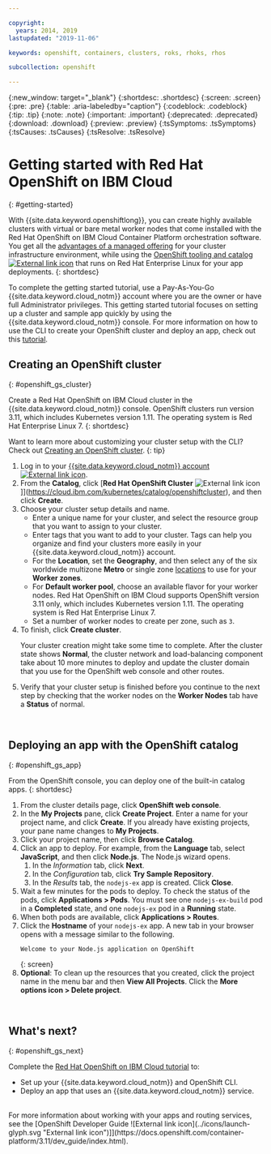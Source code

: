 ```yaml
---

copyright:
  years: 2014, 2019
lastupdated: "2019-11-06"

keywords: openshift, containers, clusters, roks, rhoks, rhos

subcollection: openshift

---
```


{:new_window: target="_blank"}
{:shortdesc: .shortdesc}
{:screen: .screen}
{:pre: .pre}
{:table: .aria-labeledby="caption"}
{:codeblock: .codeblock}
{:tip: .tip}
{:note: .note}
{:important: .important}
{:deprecated: .deprecated}
{:download: .download}
{:preview: .preview}
{:tsSymptoms: .tsSymptoms}
{:tsCauses: .tsCauses}
{:tsResolve: .tsResolve}

# Getting started with Red Hat OpenShift on IBM Cloud
{: #getting-started}

With {{site.data.keyword.openshiftlong}}, you can create highly available clusters with virtual or bare metal worker nodes that come installed with the Red Hat OpenShift on IBM Cloud Container Platform orchestration software. You get all the [advantages of a managed offering](/docs/openshift?topic=openshift-why_openshift) for your cluster infrastructure environment, while using the [OpenShift tooling and catalog ![External link icon](../icons/launch-glyph.svg "External link icon")](https://docs.openshift.com/container-platform/3.11/welcome/index.html) that runs on Red Hat Enterprise Linux for your app deployments.
{: shortdesc}

To complete the getting started tutorial, use a Pay-As-You-Go {{site.data.keyword.cloud_notm}} account where you are the owner or have full Administrator privileges. This getting started tutorial focuses on setting up a cluster and sample app quickly by using the {{site.data.keyword.cloud_notm}} console. For more information on how to use the CLI to create your OpenShift cluster and deploy an app, check out this [tutorial](/docs/openshift?topic=openshift-openshift_tutorial).

## Creating an OpenShift cluster
{: #openshift_gs_cluster}

Create a Red Hat OpenShift on IBM Cloud cluster in the {{site.data.keyword.cloud_notm}} console. OpenShift clusters run version 3.11, which includes Kubernetes version 1.11. The operating system is Red Hat Enterprise Linux 7.
{: shortdesc}

Want to learn more about customizing your cluster setup with the CLI? Check out [Creating an OpenShift cluster](/docs/openshift?topic=openshift-openshift-create-cluster).
{: tip}

1.  Log in to your [{{site.data.keyword.cloud_notm}} account ![External link icon](../icons/launch-glyph.svg "External link icon")](https://cloud.ibm.com/).
2.  From the **Catalog**, click [**Red Hat OpenShift Cluster** ![External link icon](../icons/launch-glyph.svg "External link icon")]](https://cloud.ibm.com/kubernetes/catalog/openshiftcluster), and then click **Create**.
3.  Choose your cluster setup details and name.
    *   Enter a unique name for your cluster, and select the resource group that you want to assign to your cluster.
    *   Enter tags that you want to add to your cluster. Tags can help you organize and find your clusters more easily in your  {{site.data.keyword.cloud_notm}} account.
    *   For the **Location**, set the **Geography**, and then select any of the six worldwide multizone **Metro** or single zone [locations](/docs/openshift?topic=openshift-regions-and-zones) to use for your **Worker zones**.
    *   For **Default worker pool**, choose an available flavor for your worker nodes. Red Hat OpenShift on IBM Cloud supports OpenShift version 3.11 only, which includes Kubernetes version 1.11. The operating system is Red Hat Enterprise Linux 7.
    *   Set a number of worker nodes to create per zone, such as `3`.
4.  To finish, click **Create cluster**.<p class="note">Your cluster creation might take some time to complete. After the cluster state shows **Normal**, the cluster network and load-balancing component take about 10 more minutes to deploy and update the cluster domain that you use for the OpenShift web console and other routes. </p>
5.  Verify that your cluster setup is finished before you continue to the next step by checking that the worker nodes on the **Worker Nodes** tab have a **Status** of normal.

<br />


## Deploying an app with the OpenShift catalog
{: #openshift_gs_app}

From the OpenShift console, you can deploy one of the built-in catalog apps.
{: shortdesc}

1.  From the cluster details page, click **OpenShift web console**.
2.  In the **My Projects** pane, click **Create Project**. Enter a name for your project name, and click **Create**. If you already have existing projects, your pane name changes to **My Projects**.
3.  Click your project name, then click **Browse Catalog**.
4.  Click an app to deploy. For example, from the **Language** tab, select **JavaScript**, and then click **Node.js**. The Node.js wizard opens.
    1.  In the *Information* tab, click **Next**.
    2.  In the *Configuration* tab, click **Try Sample Repository**.
    3.  In the *Results* tab, the `nodejs-ex` app is created. Click **Close**.
5.  Wait a few minutes for the pods to deploy. To check the status of the pods, click **Applications > Pods**. You must see one `nodejs-ex-build` pod in a **Completed** state, and one `nodejs-ex` pod in a **Running** state.
6.  When both pods are available, click **Applications > Routes**.
7.  Click the **Hostname** of your `nodejs-ex` app. A new tab in your browser opens with a message similar to the following.
    ```
    Welcome to your Node.js application on OpenShift
    ```
    {: screen}
8.  **Optional**: To clean up the resources that you created, click the project name in the menu bar and then **View All Projects**. Click the **More options icon > Delete project**.

<br />


## What's next?
{: #openshift_gs_next}

Complete the [Red Hat OpenShift on IBM Cloud tutorial](/docs/openshift?topic=openshift-openshift_tutorial) to:
* Set up your {{site.data.keyword.cloud_notm}} and OpenShift CLI.
* Deploy an app that uses an {{site.data.keyword.cloud_notm}} service.

<br>
For more information about working with your apps and routing services, see the [OpenShift Developer Guide ![External link icon](../icons/launch-glyph.svg "External link icon")]](https://docs.openshift.com/container-platform/3.11/dev_guide/index.html).

<br />


